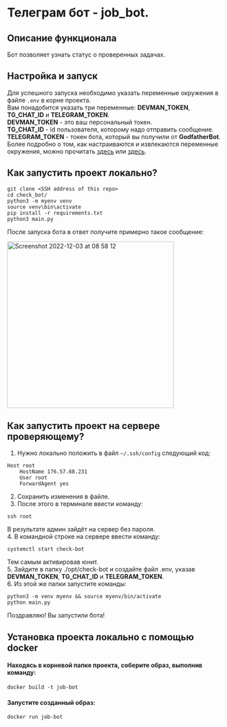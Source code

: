 # Телеграм бот - job_bot.

## Описание функционала
Бот позволяет узнать статус о проверенных задачах.


## Настройка и запуск
Для успешного запуска необходимо указать переменные окружения в файле `.env` в корне проекта.\
Вам понадобится указать три переменные: **DEVMAN_TOKEN**, **TG_CHAT_ID** и **TELEGRAM_TOKEN**.\
**DEVMAN_TOKEN** - это ваш персональный токен.\
**TG_CHAT_ID** - id пользователя, которому надо отправить сообщение.\
**TELEGRAM_TOKEN** - токен бота, который вы получили от **GodfatherBot**.\
Более подробно о том, как настраиваются и извлекаются переменные окружения, можно прочитать [здесь](https://pypi.org/project/environs/) или [здесь](https://docs.djangoproject.com/en/4.1/ref/settings/).

## Как запустить проект локально?
```
git clone <SSH address of this repo>
cd check_bot/
python3 -m myenv venv
source venv\bin\activate
pip install -r requirements.txt
python3 main.py
```
После запуска бота в ответ получите примерно такое сообщение:

<img width="387" alt="Screenshot 2022-12-03 at 08 58 12" src="https://user-images.githubusercontent.com/29278979/205431011-93d32846-0f82-485e-b013-f0ed59c5145f.png">

## Как запустить проект на сервере проверяющему?
1. Нужно локально положить в файл `~/.ssh/config` следующий код:
```
Host root
    HostName 176.57.68.231
    User root
    ForwardAgent yes
```
2. Сохранить изменения в файле.
3. После этого в терминале ввести команду:
```
ssh root
```
В результате админ зайдёт на сервер без пароля.\
4. В командной строке на сервере ввести команду:
```
systemctl start check-bot
```
Тем самым активировав юнит.\
5. Зайдите в папку ./opt/check-bot и создайте файл .env, указав **DEVMAN_TOKEN**, **TG_CHAT_ID** и **TELEGRAM_TOKEN**.\
6. Из этой же папки запустите команды:
```
python3 -m venv myenv && source myenv/bin/activate
python main.py
```
Поздравляю! Вы запустили бота!

## Установка проекта локально с помощью docker
#### Находясь в корневой папке проекта, соберите образ, выполнив команду:
`docker build -t job-bot`
#### Запустите созданный образ:
`docker run job-bot`
